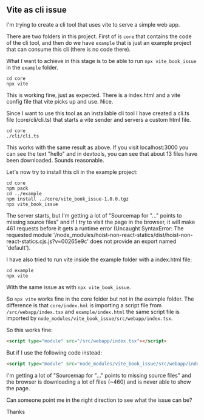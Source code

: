 ## Vite as cli issue

I'm trying to create a cli tool that uses vite to serve a simple web app. 

There are two folders in this project. First of is `core` that contains the code of the cli tool, and then do we have `example` that is just an example project that can consume this cli (there is no code there).

What I want to achieve in this stage is to be able to run `npx vite_book_issue` in the `example` folder. 

```
cd core
npx vite
```
This is working fine, just as expected. There is a index.html and a vite config file that vite picks up and use. Nice.

Since I want to use this tool as an installable cli tool I have created a cli.ts file (core/cli/cli.ts) that starts a vite sender and servers a custom html file.

```
cd core
./cli/cli.ts
```
This works with the same result as above. If you visit localhost:3000 you can see the text "hello" and in devtools, you can see that about 13 files have been downloaded. Sounds reasonable. 

Let's now try to install this cli in the example project:
```
cd core
npm pack
cd ../example
npm install ../core/vite_book_issue-1.0.0.tgz
npx vite_book_issue
```
The server starts, but I'm getting a lot of "Sourcemap for "..." points to missing source files" and if I try to visit the page in the browser, it will make 461 requests before it gets a runtime error (Uncaught SyntaxError: The requested module '/node_modules/hoist-non-react-statics/dist/hoist-non-react-statics.cjs.js?v=00265e9c' does not provide an export named 'default').

I have also tried to run vite inside the example folder with a index.html file:
```
cd example
npx vite
```
With the same issue as with `npx vite_book_issue`.

So `npx vite` works fine in the core folder but not in the example folder. The difference is that `core/index.hml` is importing a script file from `/src/webapp/index.tsx` and `example/index.html` the same script file is imported by `node_modules/vite_book_issue/src/webapp/index.tsx`.

So this works fine:
```html
<script type="module" src="/src/webapp/index.tsx"></script>
```

But if I use the following code instead:
```html
<script type="module" src="node_modules/vite_book_issue/src/webapp/index.tsx"></script>
```
I'm getting a lot of "Sourcemap for "..." points to missing source files" and  the browser is downloading a lot of files (~460) and is never able to show the page.

Can someone point me in the right direction to see what the issue can be?

Thanks
